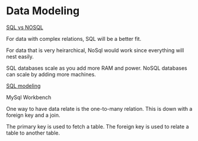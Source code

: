 # Data Modeling

[SQL vs NOSQL](https://www.thegeekstuff.com/2014/01/sql-vs-nosql-db/)

For data with complex relations, SQL will be a better fit.

For data that is very heirarchical, NoSql would work since everything will nest easily.

SQL databases scale as you add more RAM and power. NoSQL databases can scale by adding more machines.

[SQL modeling](https://www.essentialsql.com/get-ready-to-learn-sql-7-simplified-data-modeling/)

MySql Workbench

One way to have data relate is the one-to-many relation. This is down with a foreign key and a join.

The primary key is used to fetch a table. The foreign key is used to relate a table to another table.
